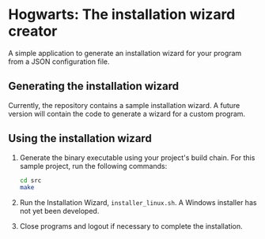 # Hogwarts: The installation wizard creator

A simple application to generate an installation wizard for your program from a JSON configuration file.

## Generating the installation wizard

Currently, the repository contains a sample installation wizard. A future version will contain the code to generate a wizard for a custom program.

## Using the installation wizard

1. Generate the binary executable using your project's build chain. For this sample project, run the following commands:

   ```bash
   cd src
   make
   ```

2. Run the Installation Wizard, `installer_linux.sh`. A Windows installer has not yet been developed.
3. Close programs and logout if necessary to complete the installation.

